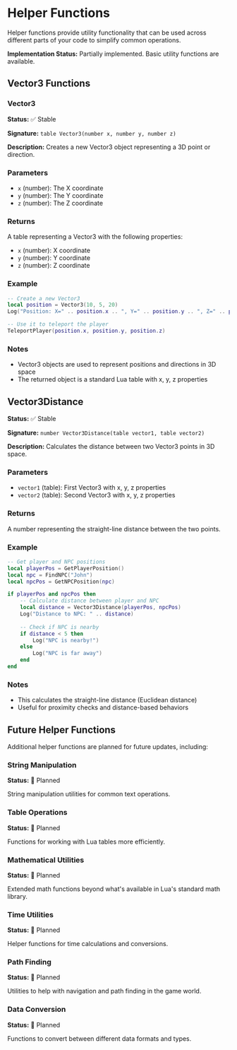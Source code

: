 # Helper Functions

Helper functions provide utility functionality that can be used across different parts of your code to simplify common operations.

<div class="custom-block warning">
  <p><strong>Implementation Status:</strong> Partially implemented. Basic utility functions are available.</p>
</div>

## Vector3 Functions

### Vector3

**Status:** ✅ Stable

**Signature:** `table Vector3(number x, number y, number z)`

**Description:** Creates a new Vector3 object representing a 3D point or direction.

### Parameters

- `x` (number): The X coordinate
- `y` (number): The Y coordinate
- `z` (number): The Z coordinate

### Returns

A table representing a Vector3 with the following properties:
- `x` (number): X coordinate
- `y` (number): Y coordinate
- `z` (number): Z coordinate

### Example

```lua
-- Create a new Vector3
local position = Vector3(10, 5, 20)
Log("Position: X=" .. position.x .. ", Y=" .. position.y .. ", Z=" .. position.z)

-- Use it to teleport the player
TeleportPlayer(position.x, position.y, position.z)
```

### Notes

- Vector3 objects are used to represent positions and directions in 3D space
- The returned object is a standard Lua table with x, y, z properties

## Vector3Distance

**Status:** ✅ Stable

**Signature:** `number Vector3Distance(table vector1, table vector2)`

**Description:** Calculates the distance between two Vector3 points in 3D space.

### Parameters

- `vector1` (table): First Vector3 with x, y, z properties
- `vector2` (table): Second Vector3 with x, y, z properties

### Returns

A number representing the straight-line distance between the two points.

### Example

```lua
-- Get player and NPC positions
local playerPos = GetPlayerPosition()
local npc = FindNPC("John")
local npcPos = GetNPCPosition(npc)

if playerPos and npcPos then
    -- Calculate distance between player and NPC
    local distance = Vector3Distance(playerPos, npcPos)
    Log("Distance to NPC: " .. distance)
    
    -- Check if NPC is nearby
    if distance < 5 then
        Log("NPC is nearby!")
    else
        Log("NPC is far away")
    end
end
```

### Notes

- This calculates the straight-line distance (Euclidean distance)
- Useful for proximity checks and distance-based behaviors

## Future Helper Functions

Additional helper functions are planned for future updates, including:

### String Manipulation

**Status:** 📝 Planned

String manipulation utilities for common text operations.

### Table Operations

**Status:** 📝 Planned

Functions for working with Lua tables more efficiently.

### Mathematical Utilities

**Status:** 📝 Planned

Extended math functions beyond what's available in Lua's standard math library.

### Time Utilities

**Status:** 📝 Planned

Helper functions for time calculations and conversions.

### Path Finding

**Status:** 📝 Planned

Utilities to help with navigation and path finding in the game world.

### Data Conversion

**Status:** 📝 Planned

Functions to convert between different data formats and types. 